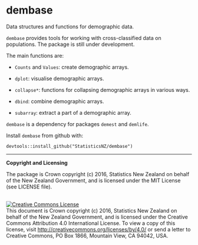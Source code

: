 
# dembase

Data structures and functions for demographic data.

`dembase` provides tools for working with cross-classified data on populations.  The package is still under development.

The main functions are:

* `Counts` and `Values`: create demographic arrays.

* `dplot`: visualise demographic arrays.

* `collapse*`: functions for collapsing demographic arrays in various ways.

* `dbind`: combine demographic arrays.

* `subarray`: extract a part of a demographic array.


`dembase` is a dependency for packages `demest` and `demlife`.

Install `dembase` from github with:
```{r, echo = FALSE}
devtools::install_github("StatisticsNZ/dembase")
```

---
__Copyright and Licensing__

The package is Crown copyright (c) 2016, Statistics New Zealand on behalf of the New Zealand Government, and is licensed under the MIT License (see LICENSE file).

<br /><a rel="license" href="http://creativecommons.org/licenses/by/4.0/"><img alt="Creative Commons License" style="border-width:0" src="https://i.creativecommons.org/l/by/4.0/88x31.png" /></a><br />This document is Crown copyright (c) 2016, Statistics New Zealand on behalf of the New Zealand Government, and is licensed under the Creative Commons Attribution 4.0 International License. To view a copy of this license, visit http://creativecommons.org/licenses/by/4.0/ or send a letter to Creative Commons, PO Box 1866, Mountain View, CA 94042, USA.
